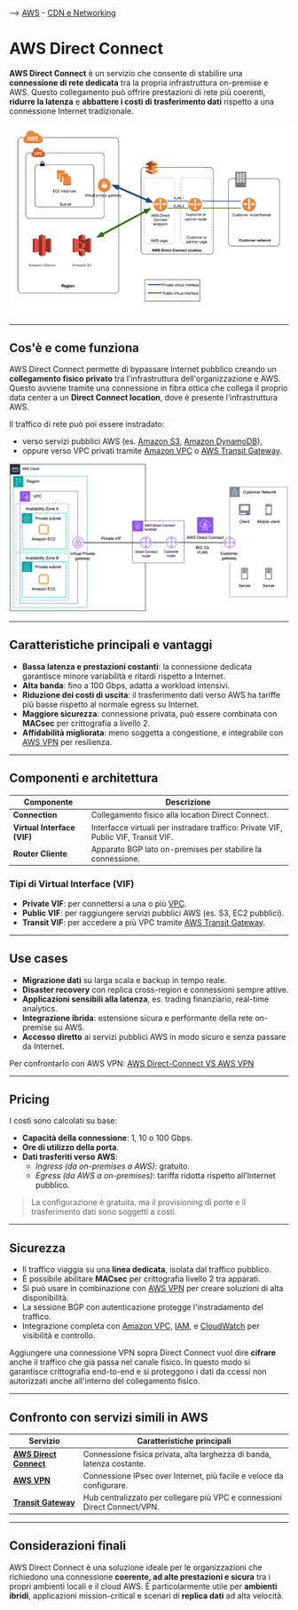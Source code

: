 --> [AWS](/00-Intro/AWS.md)  -  [CDN e Networking](/03-CDN-e-Networking/Rete-globale-AWS.md)
# AWS Direct Connect

**AWS Direct Connect** è un servizio che consente di stabilire una **connessione di rete dedicata** tra la propria infrastruttura on-premise e AWS. Questo collegamento può offrire prestazioni di rete più coerenti, **ridurre la latenza** e **abbattere i costi di trasferimento dati** rispetto a una connessione Internet tradizionale.

![Direct connect example](img/direct.png)

---

## Cos'è e come funziona

AWS Direct Connect permette di bypassare Internet pubblico creando un **collegamento fisico privato** tra l'infrastruttura dell'organizzazione e AWS. Questo avviene tramite una connessione in fibra ottica che collega il proprio data center a un **Direct Connect location**, dove è presente l’infrastruttura AWS.

Il traffico di rete può poi essere instradato:
- verso servizi pubblici AWS (es. [Amazon S3](/02-Storage-services/Amazon-S3.md), [Amazon DynamoDB](/04-Database-services/Amazon-DynamoDB.md)),
- oppure verso VPC privati tramite [Amazon VPC](/03-CDN-e-Networking/Amazon-VPC.md) o [AWS Transit Gateway](/03-CDN-e-Networking/AWS-Transit-Gateway.md).

![Direct connect](img/direct-connect.png)

---

## Caratteristiche principali e vantaggi

- **Bassa latenza e prestazioni costanti**: la connessione dedicata garantisce minore variabilità e ritardi rispetto a Internet.
- **Alta banda**: fino a 100 Gbps, adatta a workload intensivi.
- **Riduzione dei costi di uscita**: il trasferimento dati verso AWS ha tariffe più basse rispetto al normale egress su Internet.
- **Maggiore sicurezza**: connessione privata, può essere combinata con **MACsec** per crittografia a livello 2.
- **Affidabilità migliorata**: meno soggetta a congestione, e integrabile con [AWS VPN](/03-CDN-e-Networking/AWS-VPN.md) per resilienza.

---

## Componenti e architettura

| Componente         | Descrizione                                                                 |
|--------------------|-----------------------------------------------------------------------------|
| **Connection**     | Collegamento fisico alla location Direct Connect.                           |
| **Virtual Interface (VIF)** | Interfacce virtuali per instradare traffico: Private VIF, Public VIF, Transit VIF. |
| **Router Cliente** | Apparato BGP lato on-premises per stabilire la connessione.                 |

### Tipi di Virtual Interface (VIF)

- **Private VIF**: per connettersi a una o più [VPC](/03-CDN-e-Networking/Amazon-VPC.md).
- **Public VIF**: per raggiungere servizi pubblici AWS (es. S3, EC2 pubblici).
- **Transit VIF**: per accedere a più VPC tramite [AWS Transit Gateway](/03-CDN-e-Networking/AWS-Transit-Gateway.md).

---

## Use cases

- **Migrazione dati** su larga scala e backup in tempo reale.
- **Disaster recovery** con replica cross-region e connessioni sempre attive.
- **Applicazioni sensibili alla latenza**, es. trading finanziario, real-time analytics.
- **Integrazione ibrida**: estensione sicura e performante della rete on-premise su AWS.
- **Accesso diretto** ai servizi pubblici AWS in modo sicuro e senza passare da Internet.

Per confrontarlo con AWS VPN: [AWS Direct-Connect VS AWS VPN](/03-CDN-e-Networking/AWS-Direct-Connect-VS-AWS-VPN.md)

---

## Pricing

I costi sono calcolati su base:

- **Capacità della connessione**: 1, 10 o 100 Gbps.
- **Ore di utilizzo della porta**.
- **Dati trasferiti verso AWS**:
  - *Ingress (da on-premises a AWS)*: gratuito.
  - *Egress (da AWS a on-premises)*: tariffa ridotta rispetto all’Internet pubblico.

> La configurazione è gratuita, ma il provisioning di porte e il trasferimento dati sono soggetti a costi.

---

## Sicurezza

- Il traffico viaggia su una **linea dedicata**, isolata dal traffico pubblico.
- È possibile abilitare **MACsec** per crittografia livello 2 tra apparati.
- Si può usare in combinazione con [AWS VPN](/03-CDN-e-Networking/AWS-VPN.md) per creare soluzioni di alta disponibilità.
- La sessione BGP con autenticazione protegge l'instradamento del traffico.
- Integrazione completa con [Amazon VPC](/03-CDN-e-Networking/Amazon-VPC.md), [IAM](/09-Sicurezza-Compliance-Governance/Sicurezza/AWS-IAM.md), e [CloudWatch](/08-Auditing-Monitoring-Logging/Amazon-CloudWatch.md) per visibilità e controllo.

Aggiungere una connessione VPN sopra Direct Connect vuol dire **cifrare** anche il traffico che già passa nel canale fisico. In questo modo si garantisce crittografia end-to-end e si proteggono i dati da ccessi non autorizzati anche all'interno del collegamento fisico.

---

## Confronto con servizi simili in AWS

| Servizio           | Caratteristiche principali                                                |
|--------------------|----------------------------------------------------------------------------|
| **[AWS Direct Connect](/03-CDN-e-Networking/AWS-Direct-Connect.md)** | Connessione fisica privata, alta larghezza di banda, latenza costante. |
| **[AWS VPN](/03-CDN-e-Networking/AWS-VPN.md)**               | Connessione IPsec over Internet, più facile e veloce da configurare.         |
| **[Transit Gateway](/03-CDN-e-Networking/AWS-Transit-Gateway.md)**   | Hub centralizzato per collegare più VPC e connessioni Direct Connect/VPN.    |

---

## Considerazioni finali

AWS Direct Connect è una soluzione ideale per le organizzazioni che richiedono una connessione **coerente, ad alte prestazioni e sicura** tra i propri ambienti locali e il cloud AWS. È particolarmente utile per **ambienti ibridi**, applicazioni mission-critical e scenari di **replica dati** ad alta velocità.

